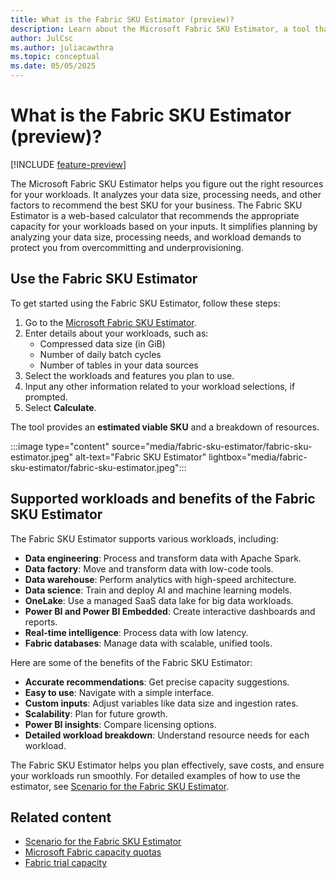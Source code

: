 ```yaml
---
title: What is the Fabric SKU Estimator (preview)?
description: Learn about the Microsoft Fabric SKU Estimator, a tool that helps you estimate the SKU needed for your workloads.
author: JulCsc
ms.author: juliacawthra
ms.topic: conceptual
ms.date: 05/05/2025
---
```


# What is the Fabric SKU Estimator (preview)?

[!INCLUDE [feature-preview](../includes/feature-preview-note.md)]

The Microsoft Fabric SKU Estimator helps you figure out the right resources for your workloads. It analyzes your data size, processing needs, and other factors to recommend the best SKU for your business. The Fabric SKU Estimator is a web-based calculator that recommends the appropriate capacity for your workloads based on your inputs. It simplifies planning by analyzing your data size, processing needs, and workload demands to protect you from overcommitting and underprovisioning.

## Use the Fabric SKU Estimator

To get started using the Fabric SKU Estimator, follow these steps:

1. Go to the [Microsoft Fabric SKU Estimator](https://aka.ms/fabric-sku-estimator).
1. Enter details about your workloads, such as:
    - Compressed data size (in GiB)
    - Number of daily batch cycles
    - Number of tables in your data sources
1. Select the workloads and features you plan to use.
1. Input any other information related to your workload selections, if prompted.
1. Select **Calculate**.

The tool provides an **estimated viable SKU** and a breakdown of resources.

:::image type="content" source="media/fabric-sku-estimator/fabric-sku-estimator.jpeg" alt-text="Fabric SKU Estimator" lightbox="media/fabric-sku-estimator/fabric-sku-estimator.jpeg":::

## Supported workloads and benefits of the Fabric SKU Estimator

The Fabric SKU Estimator supports various workloads, including:

- **Data engineering**: Process and transform data with Apache Spark.
- **Data factory**: Move and transform data with low-code tools.
- **Data warehouse**: Perform analytics with high-speed architecture.
- **Data science**: Train and deploy AI and machine learning models.
- **OneLake**: Use a managed SaaS data lake for big data workloads.
- **Power BI and Power BI Embedded**: Create interactive dashboards and reports.
- **Real-time intelligence**: Process data with low latency.
- **Fabric databases**: Manage data with scalable, unified tools.

Here are some of the benefits of the Fabric SKU Estimator:

- **Accurate recommendations**: Get precise capacity suggestions.
- **Easy to use**: Navigate with a simple interface.
- **Custom inputs**: Adjust variables like data size and ingestion rates.
- **Scalability**: Plan for future growth.
- **Power BI insights**: Compare licensing options.
- **Detailed workload breakdown**: Understand resource needs for each workload.

The Fabric SKU Estimator helps you plan effectively, save costs, and ensure your workloads run smoothly. For detailed examples of how to use the estimator, see [Scenario for the Fabric SKU Estimator](fabric-sku-estimator-scenario.md).

## Related content

- [Scenario for the Fabric SKU Estimator](fabric-sku-estimator-scenario.md)
- [Microsoft Fabric capacity quotas](fabric-quotas.md)
- [Fabric trial capacity](../fundamentals/fabric-trial.md)
